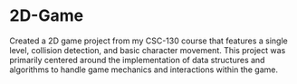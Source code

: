 # 2D-Game
Created a 2D game project from my CSC-130 course that features a single level, collision detection, and basic character movement. 
 This project was primarily centered around the implementation of data structures and algorithms to handle game mechanics and interactions within the game.
